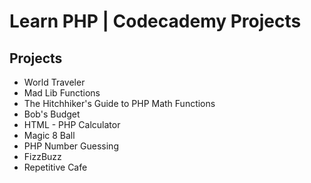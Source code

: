 # Learn PHP | Codecademy Projects

## Projects
- World Traveler
- Mad Lib Functions
- The Hitchhiker's Guide to PHP Math Functions
- Bob's Budget
- HTML - PHP Calculator
- Magic 8 Ball
- PHP Number Guessing
- FizzBuzz
- Repetitive Cafe

